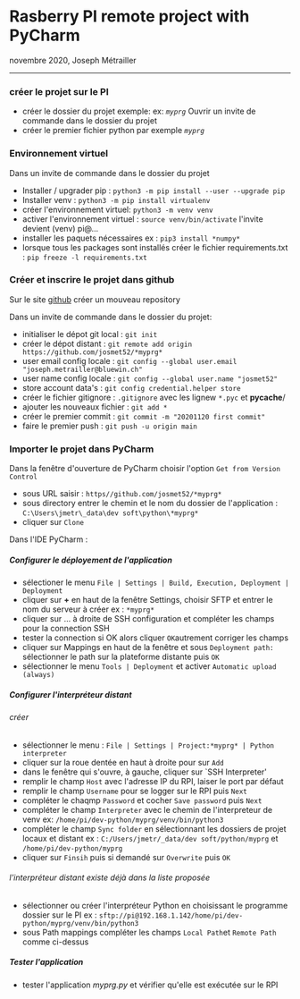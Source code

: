# Rasberry PI remote project with PyCharm
novembre 2020, Joseph Métrailler

-----------------------------------
### créer le projet sur le PI

- créer le dossier du projet exemple: ex: *`myprg`*
Ouvrir un invite de commande dans le dossier du projet
- créer le premier fichier python par exemple *`myprg`*
### Environnement virtuel

Dans un invite de commande dans le dossier du projet

- Installer / upgrader pip : `python3 -m pip install --user --upgrade pip`
- Installer venv : `python3 -m pip install virtualenv`
- créer l'environnement virtuel: `python3 -m venv venv`
- activer l'environnement virtuel : `source venv/bin/activate` l'invite devient (venv) pi@...
- installer les paquets nécessaires  ex : `pip3 install *numpy*` 
- lorsque tous les packages sont installés créer le fichier requirements.txt : `pip freeze -l requirements.txt`
 
### Créer et inscrire le projet dans github
 
Sur le site [github](https://github.com/josmet52) créer un mouveau repository

Dans un invite de commande dans le dossier du projet:

- initialiser le dépot git local : `git init`
- créer le dépot distant : `git remote add origin https://github.com/josmet52/*myprg*`
- user email config locale : `git config --global user.email "joseph.metrailler@bluewin.ch"`
- user name config locale : `git config --global user.name "josmet52"`
- store account data's : `git config credential.helper store`
- créer le fichier gitignore : `.gitignore` avec les lignew `*.pyc` et __pycache__/
- ajouter les nouveaux fichier : `git add *`
- créer le premier commit : `git commit -m "20201120 first commit"`
- faire le premier push : `git push -u origin main`
### Importer le projet dans PyCharm

Dans la fenêtre d'ouverture de PyCharm choisir l'option `Get from Version Control`

- sous URL saisir : `https//github.com/josmet52/*myprg*`
- sous directory entrer le chemin et le nom du dossier de l'application : `C:\Users\jmetr\_data\dev soft\python\*myprg*`
- cliquer sur `Clone`

Dans l'IDE PyCharm :

##### Configurer le déployement de l'application

- sélectioner le menu `File | Settings | Build, Execution, Deployment | Deployment`
- cliquer sur **+** en haut de la fenêtre Settings, choisir SFTP et entrer le nom du serveur à créer ex : `*myprg*`
- cliquer sur ... à droite de SSH configuration et compléter les champs pour la connection SSH
- tester la connection si OK alors cliquer `OK`autrement corriger les champs
- cliquer sur Mappings en haut de la fenêtre et sous `Deployment path:` sélectionner le path sur la plateforme distante puis `OK`
- sélectionner le menu `Tools | Deployment` et activer `Automatic upload (always)`

##### Configurer l'interpréteur distant

###### créer
  - sélectionner le menu : `File | Settings | Project:*myprg* | Python interpreter`
  - cliquer sur la roue dentée en haut à droite pour sur `Add`
  - dans le fenêtre qui s'ouvre, à gauche, cliquer sur `SSH Interpreter' 
  - remplir le champ `Host` avec l'adresse IP du RPI, laiser le port par défaut
  - remplir le champ `Username` pour se logger sur le RPI puis `Next`
  - compléter le chaqmp `Password` et cocher `Save password` puis `Next`
  - compléter le champ `Interpreter` avec le chemin de l'interpreteur de venv ex: `/home/pi/dev-python/myprg/venv/bin/python3`
  - compléter le champ `Sync folder` en sélectionnant les dossiers de projet locaux et distant ex : `C:/Users/jmetr/_data/dev soft/python/myprg` et `/home/pi/dev-python/myprg`
  - cliquer sur `Finsih` puis si demandé sur `Overwrite` puis `OK`

###### l'interpréteur distant existe déjà dans la liste proposée
  - sélectionner ou créer l'interpréteur Python en choisissant le programme dossier sur le PI ex : `sftp://pi@192.168.1.142/home/pi/dev-python/myprg/venv/bin/python3`
  - sous Path mappings compléter les champs `Local Path`et `Remote Path` comme ci-dessus

##### Tester l'application

- tester l'application *myprg.py* et vérifier qu'elle est exécutée sur le RPI
